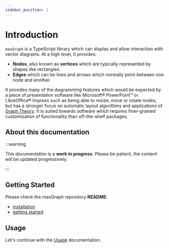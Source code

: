 ```yaml
---
sidebar_position: 1
---
```


# Introduction

<!-- extract of <rootdir>/README.md -->
`maxGraph` is a TypeScript library which can display and allow interaction with vector diagrams. At a high level, it provides:
- **Nodes**, also known as **vertices** which are typically represented by shapes like rectangles.
- **Edges** which can be lines and arrows which normally point between one node and another.

It provides many of the diagramming features which would be expected by a piece of presentation software like Microsoft® PowerPoint™
or LibreOffice® Impress such as being able to resize, move or rotate nodes, but has a stronger focus on automatic layout
algorithms and applications of [Graph Theory](https://en.wikipedia.org/wiki/Graph_theory). It is suited towards software
which requires finer-grained customization of functionality than off-the-shelf packages.
<!-- END OF 'extract of <rootdir>/README.md' -->

## About this documentation

:::warning

This documentation is a **work in progress**. Please be patient, the content will be updated progressively.

:::


## Getting Started

Please check the maxGraph repository **README**:
- [installation](https://github.com/maxGraph/maxGraph/blob/development/README.md#install)
- [getting started](https://github.com/maxGraph/maxGraph/blob/development/README.md#getting-started)


## Usage

Let's continue with the [Usage](/docs/category/usage) documentation.
